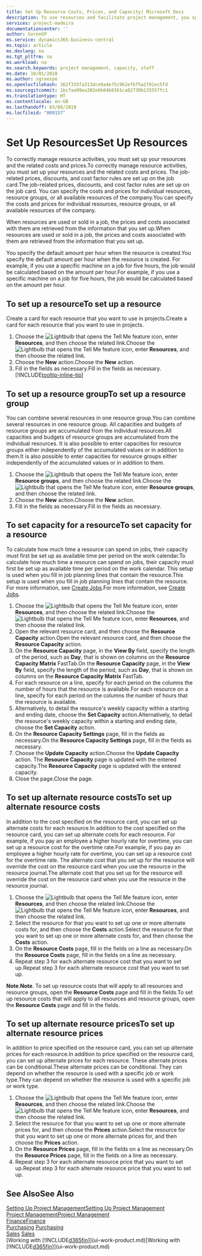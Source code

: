 ```yaml
---
title: Set Up Resource Costs, Prices, and Capacity| Microsoft Docs
description: To use resources and facilitate project management, you specify costs and prices for individual resources or resource groups, and set the resource capacity.
services: project-madeira
documentationcenter: ''
author: SorenGP
ms.service: dynamics365-business-central
ms.topic: article
ms.devlang: na
ms.tgt_pltfrm: na
ms.workload: na
ms.search.keywords: project management, capacity, staff
ms.date: 10/01/2018
ms.author: sgroespe
ms.openlocfilehash: 362f335fa313dce9a4e75c962ef6f5a2f01ec5fd
ms.sourcegitcommit: 1bcfaa99ea302e6b84b8361ca02730b135557fc1
ms.translationtype: HT
ms.contentlocale: en-GB
ms.lasthandoff: 03/08/2019
ms.locfileid: "809157"
---
```

# <a name="set-up-resources"></a><span data-ttu-id="381b2-103">Set Up Resources</span><span class="sxs-lookup"><span data-stu-id="381b2-103">Set Up Resources</span></span>
<span data-ttu-id="381b2-104">To correctly manage resource activities, you must set up your resources and the related costs and prices.</span><span class="sxs-lookup"><span data-stu-id="381b2-104">To correctly manage resource activities, you must set up your resources and the related costs and prices.</span></span> <span data-ttu-id="381b2-105">The job-related prices, discounts, and cost factor rules are set up on the job card.</span><span class="sxs-lookup"><span data-stu-id="381b2-105">The job-related prices, discounts, and cost factor rules are set up on the job card.</span></span> <span data-ttu-id="381b2-106">You can specify the costs and prices for individual resources, resource groups, or all available resources of the company.</span><span class="sxs-lookup"><span data-stu-id="381b2-106">You can specify the costs and prices for individual resources, resource groups, or all available resources of the company.</span></span>

<span data-ttu-id="381b2-107">When resources are used or sold in a job, the prices and costs associated with them are retrieved from the information that you set up.</span><span class="sxs-lookup"><span data-stu-id="381b2-107">When resources are used or sold in a job, the prices and costs associated with them are retrieved from the information that you set up.</span></span>

<span data-ttu-id="381b2-108">You specify the default amount per hour when the resource is created.</span><span class="sxs-lookup"><span data-stu-id="381b2-108">You specify the default amount per hour when the resource is created.</span></span> <span data-ttu-id="381b2-109">For example, if you use a specific machine on a job for five hours, the job would be calculated based on the amount per hour.</span><span class="sxs-lookup"><span data-stu-id="381b2-109">For example, if you use a specific machine on a job for five hours, the job would be calculated based on the amount per hour.</span></span>

## <a name="to-set-up-a-resource"></a><span data-ttu-id="381b2-110">To set up a resource</span><span class="sxs-lookup"><span data-stu-id="381b2-110">To set up a resource</span></span>
<span data-ttu-id="381b2-111">Create a card for each resource that you want to use in projects.</span><span class="sxs-lookup"><span data-stu-id="381b2-111">Create a card for each resource that you want to use in projects.</span></span>

1. <span data-ttu-id="381b2-112">Choose the ![Lightbulb that opens the Tell Me feature](media/ui-search/search_small.png "Tell me what you want to do") icon, enter **Resources**, and then choose the related link.</span><span class="sxs-lookup"><span data-stu-id="381b2-112">Choose the ![Lightbulb that opens the Tell Me feature](media/ui-search/search_small.png "Tell me what you want to do") icon, enter **Resources**, and then choose the related link.</span></span>
2. <span data-ttu-id="381b2-113">Choose the **New** action.</span><span class="sxs-lookup"><span data-stu-id="381b2-113">Choose the **New** action.</span></span>
3. <span data-ttu-id="381b2-114">Fill in the fields as necessary.</span><span class="sxs-lookup"><span data-stu-id="381b2-114">Fill in the fields as necessary.</span></span> [!INCLUDE[tooltip-inline-tip](includes/tooltip-inline-tip_md.md)]  

## <a name="to-set-up-a-resource-group"></a><span data-ttu-id="381b2-115">To set up a resource group</span><span class="sxs-lookup"><span data-stu-id="381b2-115">To set up a resource group</span></span>
<span data-ttu-id="381b2-116">You can combine several resources in one resource group.</span><span class="sxs-lookup"><span data-stu-id="381b2-116">You can combine several resources in one resource group.</span></span> <span data-ttu-id="381b2-117">All capacities and budgets of resource groups are accumulated from the individual resources.</span><span class="sxs-lookup"><span data-stu-id="381b2-117">All capacities and budgets of resource groups are accumulated from the individual resources.</span></span> <span data-ttu-id="381b2-118">It is also possible to enter capacities for resource groups either independently of the accumulated values or in addition to them.</span><span class="sxs-lookup"><span data-stu-id="381b2-118">It is also possible to enter capacities for resource groups either independently of the accumulated values or in addition to them.</span></span>

1. <span data-ttu-id="381b2-119">Choose the ![Lightbulb that opens the Tell Me feature](media/ui-search/search_small.png "Tell me what you want to do") icon, enter **Resource groups**, and then choose the related link.</span><span class="sxs-lookup"><span data-stu-id="381b2-119">Choose the ![Lightbulb that opens the Tell Me feature](media/ui-search/search_small.png "Tell me what you want to do") icon, enter **Resource groups**, and then choose the related link.</span></span>
2. <span data-ttu-id="381b2-120">Choose the **New** action.</span><span class="sxs-lookup"><span data-stu-id="381b2-120">Choose the **New** action.</span></span>
3. <span data-ttu-id="381b2-121">Fill in the fields as necessary.</span><span class="sxs-lookup"><span data-stu-id="381b2-121">Fill in the fields as necessary.</span></span>

## <a name="to-set-capacity-for-a-resource"></a><span data-ttu-id="381b2-122">To set capacity for a resource</span><span class="sxs-lookup"><span data-stu-id="381b2-122">To set capacity for a resource</span></span>
<span data-ttu-id="381b2-123">To calculate how much time a resource can spend on jobs, their capacity must first be set up as available time per period on the work calendar.</span><span class="sxs-lookup"><span data-stu-id="381b2-123">To calculate how much time a resource can spend on jobs, their capacity must first be set up as available time per period on the work calendar.</span></span> <span data-ttu-id="381b2-124">This setup is used when you fill in job planning lines that contain the resource.</span><span class="sxs-lookup"><span data-stu-id="381b2-124">This setup is used when you fill in job planning lines that contain the resource.</span></span> <span data-ttu-id="381b2-125">For more information, see [Create Jobs](projects-how-create-jobs.md).</span><span class="sxs-lookup"><span data-stu-id="381b2-125">For more information, see [Create Jobs](projects-how-create-jobs.md).</span></span>

1. <span data-ttu-id="381b2-126">Choose the ![Lightbulb that opens the Tell Me feature](media/ui-search/search_small.png "Tell me what you want to do") icon, enter **Resources**, and then choose the related link.</span><span class="sxs-lookup"><span data-stu-id="381b2-126">Choose the ![Lightbulb that opens the Tell Me feature](media/ui-search/search_small.png "Tell me what you want to do") icon, enter **Resources**, and then choose the related link.</span></span>
2. <span data-ttu-id="381b2-127">Open the relevant resource card, and then choose the **Resource Capacity** action.</span><span class="sxs-lookup"><span data-stu-id="381b2-127">Open the relevant resource card, and then choose the **Resource Capacity** action.</span></span>
3. <span data-ttu-id="381b2-128">On the **Resource Capacity** page, in the **View By** field, specify the length of the period, such as **Day**, that is shown on columns on the **Resource Capacity Matrix** FastTab.</span><span class="sxs-lookup"><span data-stu-id="381b2-128">On the **Resource Capacity** page, in the **View By** field, specify the length of the period, such as **Day**, that is shown on columns on the **Resource Capacity Matrix** FastTab.</span></span>
4. <span data-ttu-id="381b2-129">For each resource on a line, specify for each period on the columns the number of hours that the resource is available.</span><span class="sxs-lookup"><span data-stu-id="381b2-129">For each resource on a line, specify for each period on the columns the number of hours that the resource is available.</span></span>
5. <span data-ttu-id="381b2-130">Alternatively, to detail the resource's weekly capacity within a starting and ending date, choose the **Set Capacity** action.</span><span class="sxs-lookup"><span data-stu-id="381b2-130">Alternatively, to detail the resource's weekly capacity within a starting and ending date, choose the **Set Capacity** action.</span></span>
6. <span data-ttu-id="381b2-131">On the **Resource Capacity Settings** page, fill in the fields as necessary.</span><span class="sxs-lookup"><span data-stu-id="381b2-131">On the **Resource Capacity Settings** page, fill in the fields as necessary.</span></span>
7. <span data-ttu-id="381b2-132">Choose the **Update Capacity** action.</span><span class="sxs-lookup"><span data-stu-id="381b2-132">Choose the **Update Capacity** action.</span></span> <span data-ttu-id="381b2-133">The **Resource Capacity** page is updated with the entered capacity.</span><span class="sxs-lookup"><span data-stu-id="381b2-133">The **Resource Capacity** page is updated with the entered capacity.</span></span>
8. <span data-ttu-id="381b2-134">Close the page.</span><span class="sxs-lookup"><span data-stu-id="381b2-134">Close the page.</span></span>

## <a name="to-set-up-alternate-resource-costs"></a><span data-ttu-id="381b2-135">To set up alternate resource costs</span><span class="sxs-lookup"><span data-stu-id="381b2-135">To set up alternate resource costs</span></span>
<span data-ttu-id="381b2-136">In addition to the cost specified on the resource card, you can set up alternate costs for each resource.</span><span class="sxs-lookup"><span data-stu-id="381b2-136">In addition to the cost specified on the resource card, you can set up alternate costs for each resource.</span></span> <span data-ttu-id="381b2-137">For example, if you pay an employee a higher hourly rate for overtime, you can set up a resource cost for the overtime rate.</span><span class="sxs-lookup"><span data-stu-id="381b2-137">For example, if you pay an employee a higher hourly rate for overtime, you can set up a resource cost for the overtime rate.</span></span> <span data-ttu-id="381b2-138">The alternate cost that you set up for the resource will override the cost on the resource card when you use the resource in the resource journal.</span><span class="sxs-lookup"><span data-stu-id="381b2-138">The alternate cost that you set up for the resource will override the cost on the resource card when you use the resource in the resource journal.</span></span>

1. <span data-ttu-id="381b2-139">Choose the ![Lightbulb that opens the Tell Me feature](media/ui-search/search_small.png "Tell me what you want to do") icon, enter **Resources**, and then choose the related link.</span><span class="sxs-lookup"><span data-stu-id="381b2-139">Choose the ![Lightbulb that opens the Tell Me feature](media/ui-search/search_small.png "Tell me what you want to do") icon, enter **Resources**, and then choose the related link.</span></span>  
2. <span data-ttu-id="381b2-140">Select the resource for that you want to set up one or more alternate costs for, and then choose the **Costs** action.</span><span class="sxs-lookup"><span data-stu-id="381b2-140">Select the resource for that you want to set up one or more alternate costs for, and then choose the **Costs** action.</span></span>  
3. <span data-ttu-id="381b2-141">On the **Resource Costs** page, fill in the fields on a line as necessary.</span><span class="sxs-lookup"><span data-stu-id="381b2-141">On the **Resource Costs** page, fill in the fields on a line as necessary.</span></span>  
4. <span data-ttu-id="381b2-142">Repeat step 3 for each alternate resource cost that you want to set up.</span><span class="sxs-lookup"><span data-stu-id="381b2-142">Repeat step 3 for each alternate resource cost that you want to set up.</span></span>

<span data-ttu-id="381b2-143">**Note**.</span><span class="sxs-lookup"><span data-stu-id="381b2-143">**Note**.</span></span> <span data-ttu-id="381b2-144">To set up resource costs that will apply to all resources and resource groups, open the **Resource Costs** page and fill in the fields.</span><span class="sxs-lookup"><span data-stu-id="381b2-144">To set up resource costs that will apply to all resources and resource groups, open the **Resource Costs** page and fill in the fields.</span></span>

## <a name="to-set-up-alternate-resource-prices"></a><span data-ttu-id="381b2-145">To set up alternate resource prices</span><span class="sxs-lookup"><span data-stu-id="381b2-145">To set up alternate resource prices</span></span>
<span data-ttu-id="381b2-146">In addition to price specified on the resource card, you can set up alternate prices for each resource.</span><span class="sxs-lookup"><span data-stu-id="381b2-146">In addition to price specified on the resource card, you can set up alternate prices for each resource.</span></span> <span data-ttu-id="381b2-147">These alternate prices can be conditional.</span><span class="sxs-lookup"><span data-stu-id="381b2-147">These alternate prices can be conditional.</span></span> <span data-ttu-id="381b2-148">They can depend on whether the resource is used with a specific job or work type.</span><span class="sxs-lookup"><span data-stu-id="381b2-148">They can depend on whether the resource is used with a specific job or work type.</span></span>

1. <span data-ttu-id="381b2-149">Choose the ![Lightbulb that opens the Tell Me feature](media/ui-search/search_small.png "Tell me what you want to do") icon, enter **Resources**, and then choose the related link.</span><span class="sxs-lookup"><span data-stu-id="381b2-149">Choose the ![Lightbulb that opens the Tell Me feature](media/ui-search/search_small.png "Tell me what you want to do") icon, enter **Resources**, and then choose the related link.</span></span>
2. <span data-ttu-id="381b2-150">Select the resource for that you want to set up one or more alternate prices for, and then choose the **Prices** action.</span><span class="sxs-lookup"><span data-stu-id="381b2-150">Select the resource for that you want to set up one or more alternate prices for, and then choose the **Prices** action.</span></span>
3. <span data-ttu-id="381b2-151">On the **Resource Prices** page, fill in the fields on a line as necessary.</span><span class="sxs-lookup"><span data-stu-id="381b2-151">On the **Resource Prices** page, fill in the fields on a line as necessary.</span></span>
4. <span data-ttu-id="381b2-152">Repeat step 3 for each alternate resource price that you want to set up.</span><span class="sxs-lookup"><span data-stu-id="381b2-152">Repeat step 3 for each alternate resource price that you want to set up.</span></span>

## <a name="see-also"></a><span data-ttu-id="381b2-153">See Also</span><span class="sxs-lookup"><span data-stu-id="381b2-153">See Also</span></span>
[<span data-ttu-id="381b2-154">Setting Up Project Management</span><span class="sxs-lookup"><span data-stu-id="381b2-154">Setting Up Project Management</span></span>](projects-setup-projects.md)  
[<span data-ttu-id="381b2-155">Project Management</span><span class="sxs-lookup"><span data-stu-id="381b2-155">Project Management</span></span>](projects-manage-projects.md)  
[<span data-ttu-id="381b2-156">Finance</span><span class="sxs-lookup"><span data-stu-id="381b2-156">Finance</span></span>](finance.md)  
<span data-ttu-id="381b2-157">[Purchasing](purchasing-manage-purchasing.md)       </span><span class="sxs-lookup"><span data-stu-id="381b2-157">[Purchasing](purchasing-manage-purchasing.md)       </span></span>  
<span data-ttu-id="381b2-158">[Sales](sales-manage-sales.md)    </span><span class="sxs-lookup"><span data-stu-id="381b2-158">[Sales](sales-manage-sales.md)    </span></span>  
<span data-ttu-id="381b2-159">[Working with [!INCLUDE[d365fin](includes/d365fin_md.md)]](ui-work-product.md)</span><span class="sxs-lookup"><span data-stu-id="381b2-159">[Working with [!INCLUDE[d365fin](includes/d365fin_md.md)]](ui-work-product.md)</span></span>  
